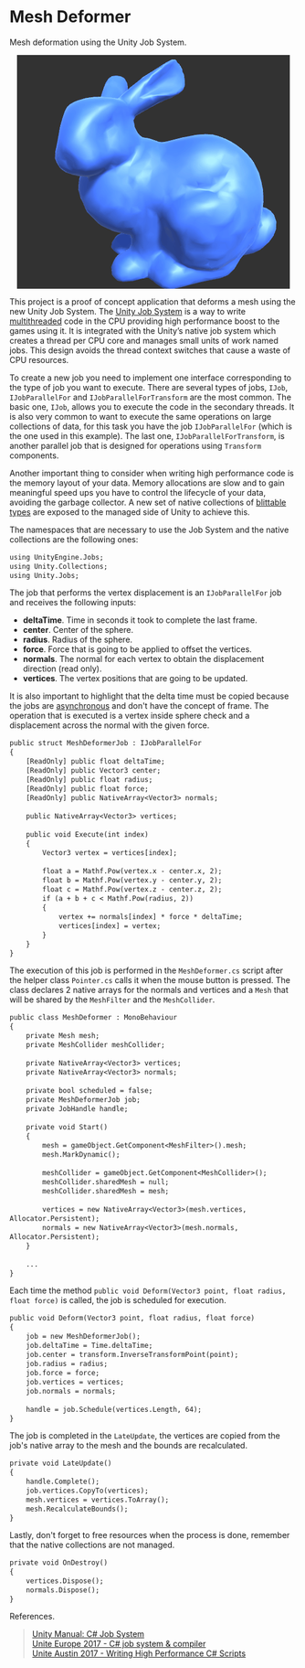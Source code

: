 # Mesh Deformer

Mesh deformation using the Unity Job System.

<p align="center">
	<img align="center" src="example.gif" title="Beware the mutant bunnies."><br>
</p>

This project is a proof of concept application that deforms a mesh using the new Unity Job System. The <a href="https://docs.unity3d.com/Manual/JobSystem.html">Unity Job System</a> is a way to write <a href="https://en.wikipedia.org/wiki/Multithreading_(computer_architecture)">multithreaded</a> code in the CPU providing high performance boost to the games using it. It is integrated with the Unity’s native job system which creates a thread per CPU core and manages small units of work named jobs. This design avoids the thread context switches that cause a waste of CPU resources.<br>

To create a new job you need to implement one interface corresponding to the type of job you want to execute. There are several types of jobs, `IJob`, `IJobParallelFor` and `IJobParallelForTransform` are the most common. The basic one, `IJob`, allows you to execute the code in the secondary threads. It is also very common to want to execute the same operations on large collections of data, for this task you have the job `IJobParallelFor` (which is the one used in this example). The last one, `IJobParallelForTransform`, is another parallel job that is designed for operations using `Transform` components.<br>

Another important thing to consider when writing high performance code is the memory layout of your data. Memory allocations are slow and to gain meaningful speed ups you have to control the lifecycle of your data, avoiding the garbage collector. A new set of native collections of <a href="https://en.wikipedia.org/wiki/Blittable_types">blittable types</a> are exposed to the managed side of Unity to achieve this.<br>

The namespaces that are necessary to use the Job System and the native collections are the following ones:
```
using UnityEngine.Jobs;
using Unity.Collections;
using Unity.Jobs;
```

The job that performs the vertex displacement is an `IJobParallelFor` job and receives the following inputs:
<ul>
	<li><strong>deltaTime</strong>. Time in seconds it took to complete the last frame.</li>
	<li><strong>center</strong>. Center of the sphere.</li>
	<li><strong>radius</strong>. Radius of the sphere.</li>
	<li><strong>force</strong>. Force that is going to be applied to offset the vertices.</li>
	<li><strong>normals</strong>. The normal for each vertex to obtain the displacement direction (read only).</li>
	<li><strong>vertices</strong>. The vertex positions that are going to be updated.</li>
</ul>

It is also important to highlight that the delta time must be copied because the jobs are <a href="https://en.wikipedia.org/wiki/Asynchrony_(computer_programming)">asynchronous</a> and don't have the concept of frame.
The operation that is executed is a vertex inside sphere check and a displacement across the normal with the given force.

```
public struct MeshDeformerJob : IJobParallelFor
{
	[ReadOnly] public float deltaTime;
	[ReadOnly] public Vector3 center;
	[ReadOnly] public float radius;
	[ReadOnly] public float force;
	[ReadOnly] public NativeArray<Vector3> normals;

	public NativeArray<Vector3> vertices;

	public void Execute(int index)
	{
		Vector3 vertex = vertices[index];

		float a = Mathf.Pow(vertex.x - center.x, 2);
		float b = Mathf.Pow(vertex.y - center.y, 2);
		float c = Mathf.Pow(vertex.z - center.z, 2);
		if (a + b + c < Mathf.Pow(radius, 2))
		{
			vertex += normals[index] * force * deltaTime;
			vertices[index] = vertex;
		}
	}
}
```

The execution of this job is performed in the `MeshDeformer.cs` script after the helper class `Pointer.cs` calls it when the mouse button is pressed. The class declares 2 native arrays for the normals and vertices and a `Mesh` that will be shared by the `MeshFilter` and the `MeshCollider`.<br>

```
public class MeshDeformer : MonoBehaviour
{
	private Mesh mesh;
	private MeshCollider meshCollider;

	private NativeArray<Vector3> vertices;
	private NativeArray<Vector3> normals;

	private bool scheduled = false;
	private MeshDeformerJob job;
	private JobHandle handle;

	private void Start()
	{
		mesh = gameObject.GetComponent<MeshFilter>().mesh;
		mesh.MarkDynamic();

		meshCollider = gameObject.GetComponent<MeshCollider>();
		meshCollider.sharedMesh = null;
		meshCollider.sharedMesh = mesh;

		vertices = new NativeArray<Vector3>(mesh.vertices, Allocator.Persistent);
		normals = new NativeArray<Vector3>(mesh.normals, Allocator.Persistent);
	}

	...
}
```

Each time the method `public void Deform(Vector3 point, float radius, float force)` is called, the job is scheduled for execution.<br>

```
public void Deform(Vector3 point, float radius, float force)
{
	job = new MeshDeformerJob();
	job.deltaTime = Time.deltaTime;
	job.center = transform.InverseTransformPoint(point);
	job.radius = radius;
	job.force = force;
	job.vertices = vertices;
	job.normals = normals;

	handle = job.Schedule(vertices.Length, 64);
}
```

The job is completed in the `LateUpdate`, the vertices are copied from the job's native array to the mesh and the bounds are recalculated.<br>
```
private void LateUpdate()
{
	handle.Complete();
	job.vertices.CopyTo(vertices);
	mesh.vertices = vertices.ToArray();
	mesh.RecalculateBounds();
}
```

Lastly, don't forget to free resources when the process is done, remember that the native collections are not managed.
```
private void OnDestroy()
{
	vertices.Dispose();
	normals.Dispose();
}
```

References.
> <a href="https://docs.unity3d.com/Manual/JobSystem.html">Unity Manual: C# Job System</a><br>
> <a href="https://www.youtube.com/watch?v=AXUvnk7Jws4">Unite Europe 2017 - C# job system & compiler</a><br>
> <a href="https://www.youtube.com/watch?v=tGmnZdY5Y-E">Unite Austin 2017 - Writing High Performance C# Scripts</a>
